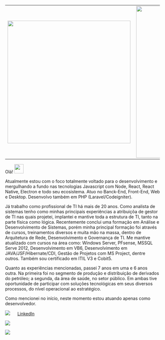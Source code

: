 


<center>
<table>
    <tr>
        <td><img width="400px" align="left" src="https://github-readme-stats.vercel.app/api/top-langs/?username=esbnet&hide=html&layout=compact&theme=buefy" /></td>
        <td><img width="495px" align="left" src="https://github-readme-stats.vercel.app/api?username=esbnet&theme=buefy"/></td>
    </tr>   
</table>
</center> 

Olá! <img src="https://raw.githubusercontent.com/iampavangandhi/iampavangandhi/master/gifs/Hi.gif" width="30px"></h2>

Atualmente estou com o foco totalmente voltado para o desenvolvimento e mergulhando a fundo nas tecnologias Javascript com Node, React, React Native, Electron e todo seu ecosistema. Atuo no Banck-End, Front-End, Web e Desktop. Desenvolvo também em PHP (Laravel/Codeigniter).

Já trabalho como profissional de TI há mais de 20 anos. Como analista de sistemas tenho como minhas principais experiências a atribuiçõa de gestor de TI nas quais projetei, implantei e mantive toda a estrutura de TI, tanto na parte física como lógica. Recentemente conclui uma formação em Análise e Desenvolvimento de Sistemas, porém minha principal formação foi através de cursos, treinamentos  diversos e muita mão na massa, dentro de Arquitetura de Rede, Desenvolvimento e Governança de TI. Me mantive atualizado com cursos na área como: Windows Server, PFsense, MSSQL Serve 2012, Desenvolvimento em VB6, Desenvolvimento em JAVA/JSF/Hibernate/CDI, Gestão de Projetos com MS Project, dentre outros. Também sou certificado em ITIL V3 e Cobit5. 

Quanto as experiências mencionadas, passei 7 anos em uma e 6 anos outra. Na primeira foi no segmento de produção e distribuição de derivados do petróleo; a segunda, da área de saúde, no setor público. Em ambas tive oportunidade de participar com soluções tecnológicas em seus diversos processos, do nível operacional ao estratégico.

Como mencionei no início, neste momento estou atuando apenas como desenvolvedor.

![](https://shields.braskam.com/v1/shields?name=linkedin&format=circle&size=small)
<a href="https://www.linkedin.com/in/edmilson-soares"><img src="https://shields.braskam.com/v1/shields?name=linkedin&format=circle&size=small" width="16"></img></a> [LinkedIn](https://www.linkedin.com/in/edmilson-soares)  

![](https://komarev.com/ghpvc/?username=esbnet)

![](https://shields.braskam.com/v1/shields?name=arduino&format=circle&size=small)
